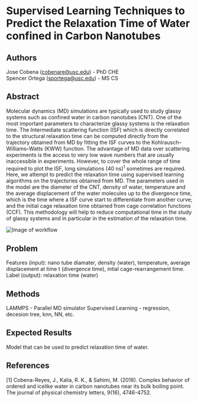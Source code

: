 # Supervised Learning Techniques to Predict the Relaxation Time of Water confined in Carbon Nanotubes
  
## Authors
Jose Cobena (cobenare@usc.edu) - PhD CHE  
Spencer Ortega (sportega@usc.edu) - MS CS 

## Abstract
Molecular dynamics (MD) simulations are typically used to study glassy systems such as confined water in carbon nanotubes (CNT). One of the most important parameters to characterize glassy systems is the relaxation time. The Intermediate scattering function (ISF) which is directly correlated to the structural relaxation time can be computed directly from the trajectory obtained from MD by fitting the ISF curves to the Kohlrausch–Williams–Watts (KWW) function. The advantage of MD data over scattering experiments is the access to very low wave numbers that are usually inaccessible in experiments. However, to cover the whole range of time required to plot the ISF, long simulations (40 ns)<sup>1</sup> sometimes are required. Here, we attempt to predict the relaxation time using supervised learning algorithms on the trajectories obtained from MD. The parameters used in the model are the diameter of the CNT, density of water, temperature and the average displacement of the water molecules up to the divergence time, which is the time where a ISF curve start to differentiate from another curve; and the initial cage relaxation time obtained from cage correlation functions (CCF). This methodology will help to reduce computational time in the study of glassy systems and in particular in the estimation of the relaxation time.

![Image of workflow](https://github.com/spencer-ortega/cs653-final/blob/master/images/workflow.jpg)
  
## Problem
Features (input): nano tube diamater, density (water), temperature, average displacement at time t (divergence time), intial cage-rearrangement time.
Label (output): relaxation time (water)

## Methods
LAMMPS - Parallel MD simulator
Supervised Learning - regression, decesion tree, knn, NN, etc. 

## Expected Results
Model that can be used to predict relaxation time of water.  

## References
[1] Cobena-Reyes, J., Kalia, R. K., & Sahimi, M. (2018). Complex behavior of ordered and icelike water in carbon nanotubes near its bulk boiling point. The journal of physical chemistry letters, 9(16), 4746-4752.
